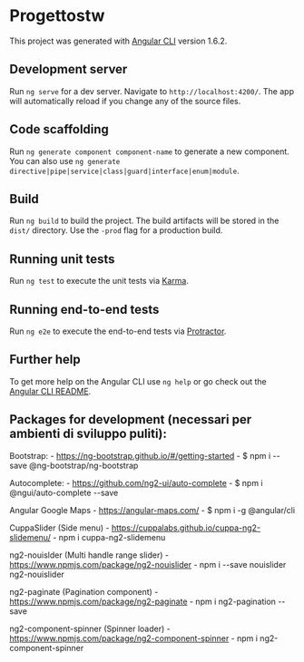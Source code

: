 # Progettostw

This project was generated with [Angular CLI](https://github.com/angular/angular-cli) version 1.6.2.

## Development server

Run `ng serve` for a dev server. Navigate to `http://localhost:4200/`. The app will automatically reload if you change any of the source files.

## Code scaffolding

Run `ng generate component component-name` to generate a new component. You can also use `ng generate directive|pipe|service|class|guard|interface|enum|module`.

## Build

Run `ng build` to build the project. The build artifacts will be stored in the `dist/` directory. Use the `-prod` flag for a production build.

## Running unit tests

Run `ng test` to execute the unit tests via [Karma](https://karma-runner.github.io).

## Running end-to-end tests

Run `ng e2e` to execute the end-to-end tests via [Protractor](http://www.protractortest.org/).

## Further help

To get more help on the Angular CLI use `ng help` or go check out the [Angular CLI README](https://github.com/angular/angular-cli/blob/master/README.md).

## Packages for development (necessari per ambienti di sviluppo puliti): 

Bootstrap:
    - https://ng-bootstrap.github.io/#/getting-started
    - $ npm i --save @ng-bootstrap/ng-bootstrap

Autocomplete: 
    - https://github.com/ng2-ui/auto-complete
    - $ npm i @ngui/auto-complete --save

Angular Google Maps
    - https://angular-maps.com/
    - $ npm i -g @angular/cli

CuppaSlider (Side menu)
    - https://cuppalabs.github.io/cuppa-ng2-slidemenu/
    - npm i cuppa-ng2-slidemenu

ng2-nouislder (Multi handle range slider)
    - https://www.npmjs.com/package/ng2-nouislider
    - npm i --save nouislider ng2-nouislider

ng2-paginate (Pagination component)
    - https://www.npmjs.com/package/ng2-paginate
    - npm i ng2-pagination --save

ng2-component-spinner (Spinner loader)
    - https://www.npmjs.com/package/ng2-component-spinner
    - npm i ng2-component-spinner